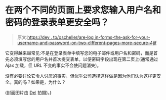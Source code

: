 # 在两个不同的页面上要求您输入用户名和密码的登录表单更安全吗？

> 原文:[https://dev . to/oscheller/are-log in-forms-the-ask-for-your-username-and-password-on-two-different-pages-more-secure-4jjf](https://dev.to/oscherler/are-login-forms-that-ask-for-your-username-and-password-on-two-different-pages-more-secure-4jjf)

它变得越来越常见:不是在登录表单中填写您的电子邮件或用户名和密码，而是首先必须填写您的用户名并首次提交表单，以便密码字段出现在第二页上(通常通过 Ajax 加载，但 URL 不变的事实不会使问题消失)。

没有必要讨论它令人讨厌的事实，但似乎公司选择这样做是因为他们认为这样更安全。真的吗？如果是，为什么？

(封面图片由 [Del](https://www.flickr.com/photos/delsblog/) 拍摄)。)